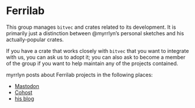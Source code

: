 # Ferrilab

This group manages `bitvec` and crates related to its development. It is
primarily just a distinction between @myrrlyn’s personal sketches and his
actually-popular crates.

If you have a crate that works closely with `bitvec` that you want to integrate
with us, you can ask us to adopt it; you can also ask to become a member of the
group if you want to help maintain any of the projects contained.

myrrlyn posts about Ferrilab projects in the following places:

- <a rel="me" href="https://tacobelllabs.net/@myrrlyn">Mastodon</a>
- [Cohost](https://cohost.org/bitvec)
- [his blog](https://myrrlyn.net/blog)

